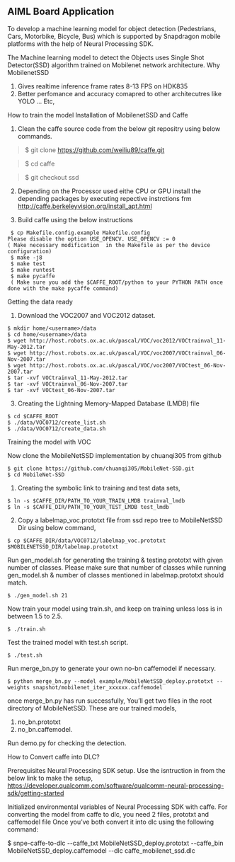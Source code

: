 ## AIML Board Application

To develop a machine learning model for object detection (Pedestrians, Cars, Motorbike, Bicycle, Bus)  which is supported by Snapdragon mobile platforms with the help of Neural Processing SDK.

The Machine learning model to detect the Objects uses Single Shot Detector(SSD) algorithm trained on Mobilenet network architecture.
Why MobilenetSSD 

1. Gives realtime inference frame rates 8-13 FPS on HDK835
2. Better perfomance and accuracy comapred to other architecutres like YOLO ... Etc,

How to train the model
Installation of MobilenetSSD and Caffe 

1. Clean the caffe source code from the below git repositry using below commands.

>$ git clone https://github.com/weiliu89/caffe.git

>$ cd caffe

>$ git checkout ssd

2. Depending on the Processor used eithe CPU or GPU install the depending packages by executing repective instrctions frm http://caffe.berkeleyvision.org/install_apt.html

3. Build caffe using the below instructions
```
 $ cp Makefile.config.example Makefile.config
Please disable the option USE_OPENCV. USE_OPENCV := 0
( Make necessary modification  in the Makefile as per the device configuration)
 $ make -j8
 $ make test
 $ make runtest
 $ make pycaffe
 ( Make sure you add the $CAFFE_ROOT/python to your PYTHON PATH once done with the make pycaffe command)
```


Getting the data ready

1. Download the VOC2007 and VOC2012 dataset.
```
$ mkdir home/<username>/data
$ cd home/<username>/data
$ wget http://host.robots.ox.ac.uk/pascal/VOC/voc2012/VOCtrainval_11-May-2012.tar
$ wget http://host.robots.ox.ac.uk/pascal/VOC/voc2007/VOCtrainval_06-Nov-2007.tar
$ wget http://host.robots.ox.ac.uk/pascal/VOC/voc2007/VOCtest_06-Nov-2007.tar
$ tar -xvf VOCtrainval_11-May-2012.tar
$ tar -xvf VOCtrainval_06-Nov-2007.tar
$ tar -xvf VOCtest_06-Nov-2007.tar
```
3. Creating the Lightning Memory-Mapped Database
(LMDB) file
```
$ cd $CAFFE_ROOT
$ ./data/VOC0712/create_list.sh
$ ./data/VOC0712/create_data.sh
```



Training the model with VOC

Now clone the MobileNetSSD implementation by chuanqi305 from github

```
$ git clone https://github.com/chuanqi305/MobileNet-SSD.git
$ cd MobileNet-SSD

```

1. Creating the symbolic link to training and test data sets,
```
$ ln -s $CAFFE_DIR/PATH_TO_YOUR_TRAIN_LMDB trainval_lmdb
$ ln -s $CAFFE_DIR/PATH_TO_YOUR_TEST_LMDB test_lmdb
```
2. Copy a labelmap_voc.prototxt file from ssd repo tree to MobileNetSSD Dir using below command,
```
$ cp $CAFFE_DIR/data/VOC0712/labelmap_voc.prototxt $MOBILENETSSD_DIR/labelmap.prototxt
```

Run gen_model.sh for generating the training & testing prototxt with given number of classes. Please make sure that number of classes while running gen_model.sh & number of classes mentioned in labelmap.prototxt should match.
```
$ ./gen_model.sh 21
```

Now train your model using train.sh, and keep on training unless loss is in between 1.5 to 2.5.
```
$ ./train.sh
```

Test the trained model with test.sh script.
```
$ ./test.sh
```
Run merge_bn.py to generate your own no-bn caffemodel if necessary.
```
$ python merge_bn.py --model example/MobileNetSSD_deploy.prototxt --weights snapshot/mobilenet_iter_xxxxxx.caffemodel
```
once merge_bn.py has run successfully, You’ll get two files in the root directory of MobileNetSSD.
These are our trained models,

1. no_bn.prototxt
2. no_bn.caffemodel.

Run demo.py for checking the detection.


How to Convert caffe into DLC?

Prerequisites
 Neural Processing SDK setup. Use the isntruction in from the below link to make the setup,
https://developer.qualcomm.com/software/qualcomm-neural-processing-sdk/getting-started

Initialized environmental variables of Neural Processing SDK with caffe.
For converting the model from caffe to dlc, you need 2 files,  prototxt and caffemodel file
Once you’ve both convert it into dlc using the following command:

$ snpe-caffe-to-dlc --caffe_txt MobileNetSSD_deploy.prototxt --caffe_bin MobileNetSSD_deploy.caffemodel --dlc caffe_mobilenet_ssd.dlc
